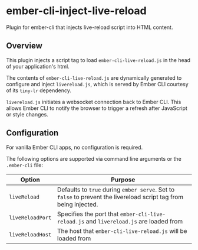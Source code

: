 # ember-cli-inject-live-reload

Plugin for ember-cli that injects live-reload script into HTML content.

## Overview

This plugin injects a script tag to load `ember-cli-live-reload.js` in the head of your application's html.

The contents of `ember-cli-live-reload.js` are dynamically generated to configure and inject `livereload.js`, which is served by Ember CLI courtesy of its `tiny-lr` dependency.

`livereload.js` initiates a websocket connection back to Ember CLI. This allows Ember CLI to notify the browser to trigger a refresh after JavaScript or style changes.

## Configuration

For vanilla Ember CLI apps, no configuration is required.

The following options are supported via command line arguments or the `.ember-cli` file:

|Option|Purpose|
|------|-------|
| `liveReload` | Defaults to `true` during `ember serve`. Set to `false` to prevent the livereload script tag from being injected. |
| `liveReloadPort` | Specifies the port that `ember-cli-live-reload.js` and `livereload.js` are loaded from  |
| `liveReloadHost` | The host that `ember-cli-live-reload.js` will be loaded from |

